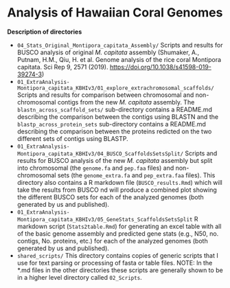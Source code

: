 # Analysis of Hawaiian Coral Genomes

**Description of directories**

- `04_Stats_Original_Montipora_capitata_Assembly/` Scripts and results for BUSCO analysis of original *M. capitata* assembly (Shumaker, A., Putnam, H.M., Qiu, H. et al. Genome analysis of the rice coral Montipora capitata. Sci Rep 9, 2571 (2019). https://doi.org/10.1038/s41598-019-39274-3)
- `01_ExtraAnalysis-Montipora_capitata_KBHIv3/01_explore_extrachromosomal_scaffolds/` Scripts and results for comparison between chromosomal and non-chromosomal contigs from the new *M. capitata* assembly. The `blastn_across_scaffold_sets/` sub-directory contains a README.md describing the comparison between the contigs using BLASTN and the `blastp_across_protein_sets` sub-directory contains a README.md describing the comparison between the proteins redicted on the two different sets of contigs using BLASTP.
- `01_ExtraAnalysis-Montipora_capitata_KBHIv3/04_BUSCO_ScaffoldsSetsSplit/` Scripts and results for BUSCO analysis of the new *M. capitata* assembly but split into chromosomal (the `genome.fa` and `pep.faa` files) and non-chromosomal sets (the `genome_extra.fa` and `pep_extra.faa` files). This directory also contains a R markdown file (`BUSCO_results.Rmd`) which will take the results from BUSCO nd will produce a combined plot showing the different BUSCO sets for each of the analyzed genomes (both generated by us and published).
- `01_ExtraAnalysis-Montipora_capitata_KBHIv3/05_GeneStats_ScaffoldsSetsSplit` R markdown script (`Stats2table.Rmd`) for generating an excel table with all of the basic genome assembly and predicted gene stats (e.g., N50, no. contigs, No. proteins, etc.) for each of the analyzed genomes (both generated by us and published).
- `shared_scripts/` This directory contains copies of generic scripts that I use for text parsing or processing of fasta or table files. NOTE: In the \*.md files in the other directories these scripts are generally shown to be in a higher level directory called `02_Scripts`.

